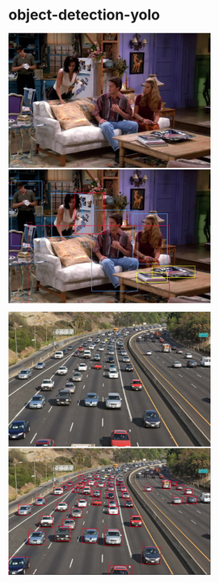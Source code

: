 # object-detection-yolo

<img src="images/friends.jpg" width="400">  <img src="images/friends-objected.jpg" width="400">


<img src="images/traffic.jpg" width="400">  <img src="images/traffic-objected.jpg" width="400">







